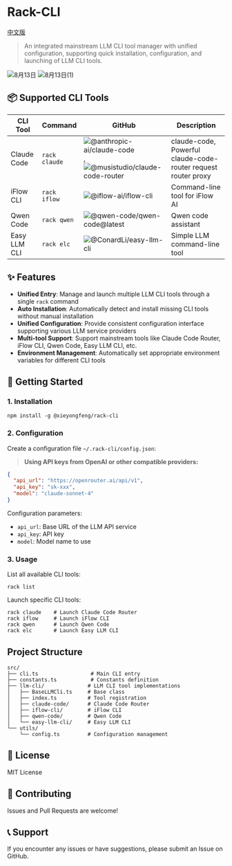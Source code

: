 # Rack-CLI

[中文版](README_zh.md)

> An integrated mainstream LLM CLI tool manager with unified configuration, supporting quick installation, configuration, and launching of LLM CLI tools.

![8月13日](https://github.com/user-attachments/assets/1838c0cd-182e-4bfc-9de7-733dcabb77b8)
![8月13日(1)](https://github.com/user-attachments/assets/df35a934-f0e4-4ad7-91de-9fdcdc0a9468)

## 📦 Supported CLI Tools

| CLI Tool | Command | GitHub | Description |
|----------|---------|-------------|-------------|
| Claude Code | `rack claude` | ![@anthropic-ai/claude-code](https://github.com/anthropic-ai/claude-code), ![@musistudio/claude-code-router](https://github.com/musistudio/claude-code-router) | claude-code, Powerful claude-code-router request router proxy |
| iFlow CLI | `rack iflow` | ![@iflow-ai/iflow-cli](https://github.com/iflow-ai/iflow-cli) | Command-line tool for iFlow AI |
| Qwen Code | `rack qwen` | ![@qwen-code/qwen-code@latest](https://github.com/qwen-code/qwen-code) | Qwen code assistant |
| Easy LLM CLI | `rack elc` | ![@ConardLi/easy-llm-cli](https://github.com/ConardLi/easy-llm-cli) | Simple LLM command-line tool |

## ✨ Features

-   **Unified Entry**: Manage and launch multiple LLM CLI tools through a single `rack` command
-   **Auto Installation**: Automatically detect and install missing CLI tools without manual installation
-   **Unified Configuration**: Provide consistent configuration interface supporting various LLM service providers
-   **Multi-tool Support**: Support mainstream tools like Claude Code Router, iFlow CLI, Qwen Code, Easy LLM CLI, etc.
-   **Environment Management**: Automatically set appropriate environment variables for different CLI tools

## 🚀 Getting Started

### 1. Installation

```shell
npm install -g @xieyongfeng/rack-cli
```

### 2. Configuration

Create a configuration file `~/.rack-cli/config.json`:

> **Using API keys from OpenAI or other compatible providers:**

```json
{
  "api_url": "https://openrouter.ai/api/v1",
  "api_key": "sk-xxx",
  "model": "claude-sonnet-4"
}
```

Configuration parameters:
- `api_url`: Base URL of the LLM API service
- `api_key`: API key
- `model`: Model name to use

### 3. Usage

List all available CLI tools:
```shell
rack list
```

Launch specific CLI tools:
```shell
rack claude    # Launch Claude Code Router
rack iflow     # Launch iFlow CLI  
rack qwen      # Launch Qwen Code
rack elc       # Launch Easy LLM CLI
```

## Project Structure

```
src/
├── cli.ts                 # Main CLI entry
├── constants.ts           # Constants definition
├── llm-cli/              # LLM CLI tool implementations
│   ├── BaseLLMCli.ts     # Base class
│   ├── index.ts          # Tool registration
│   ├── claude-code/      # Claude Code Router
│   ├── iflow-cli/        # iFlow CLI
│   ├── qwen-code/        # Qwen Code
│   └── easy-llm-cli/     # Easy LLM CLI
└── utils/
    └── config.ts         # Configuration management
```

## 📄 License

MIT License

## 🤝 Contributing

Issues and Pull Requests are welcome!

## 📞 Support

If you encounter any issues or have suggestions, please submit an Issue on GitHub.
